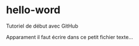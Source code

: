 # hello-word
Tutoriel de début avec GitHub 

Apparament il faut écrire dans ce petit fichier texte...
